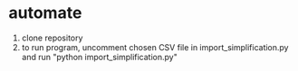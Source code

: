 # automate
1. clone repository 
2. to run program, uncomment chosen CSV file in import_simplification.py and run "python import_simplification.py" 

